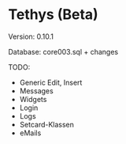 Tethys (Beta)
=============

Version: 0.10.1

Database: core003.sql + changes

TODO:
* Generic Edit, Insert
* Messages
* Widgets
* Login
* Logs
* Setcard-Klassen
* eMails
